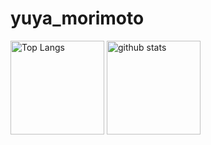 # yuya_morimoto
<p align="left"> 
  <img alt="Top Langs" height="150px" src="https://github-readme-stats.vercel.app/api/top-langs/?username=developeeeer&count_private=true&layout=compact&show_icons=true&theme=blue-green" />
  <img alt="github stats" height="150px" src="https://github-readme-stats.vercel.app/api?username=developeeeer&count_private=true&show_icons=true&theme=blue-green" />
</p>
